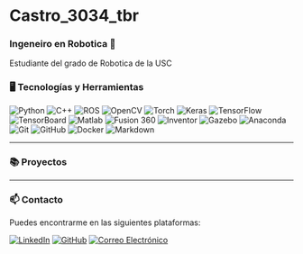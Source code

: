 # Castro_3034_tbr 
  ### Ingeneiro en Robotica 🤖
  Estudiante del grado de Robotica de la USC

### 🖥️ Tecnologías y Herramientas
![Python](https://img.shields.io/badge/Python-3670A0?style=for-the-badge&logo=python&logoColor=ffdd54)
![C++](https://img.shields.io/badge/C++-00599C?style=for-the-badge&logo=cplusplus&logoColor=white)
![ROS](https://img.shields.io/badge/ROS-22314E?style=for-the-badge&logo=ros&logoColor=white)
![OpenCV](https://img.shields.io/badge/OpenCV-5C3EE8?style=for-the-badge&logo=opencv&logoColor=white)
![Torch](https://img.shields.io/badge/PyTorch-EE4C2C?style=for-the-badge&logo=pytorch&logoColor=white)
![Keras](https://img.shields.io/badge/Keras-D00000?style=for-the-badge&logo=keras&logoColor=white)
![TensorFlow](https://img.shields.io/badge/TensorFlow-FF6F00?style=for-the-badge&logo=tensorflow&logoColor=white)
![TensorBoard](https://img.shields.io/badge/TensorBoard-FF6F00?style=for-the-badge&logo=tensorflow&logoColor=white)
![Matlab](https://img.shields.io/badge/MATLAB-0076A8?style=for-the-badge&logo=mathworks&logoColor=white)
![Fusion 360](https://img.shields.io/badge/Autodesk%20Fusion%20360-FFAE1A?style=for-the-badge&logo=autodesk&logoColor=black)
![Inventor](https://img.shields.io/badge/Autodesk%20Inventor-0696D7?style=for-the-badge&logo=autodesk&logoColor=white)
![Gazebo](https://img.shields.io/badge/Gazebo-FF4500?style=for-the-badge&logo=gazebo&logoColor=white)
![Anaconda](https://img.shields.io/badge/Anaconda-44A833?style=for-the-badge&logo=anaconda&logoColor=white)
![Git](https://img.shields.io/badge/Git-F05032?style=for-the-badge&logo=git&logoColor=white)
![GitHub](https://img.shields.io/badge/GitHub-181717?style=for-the-badge&logo=github&logoColor=white)
![Docker](https://img.shields.io/badge/Docker-2496ED?style=for-the-badge&logo=docker&logoColor=white)
![Markdown](https://img.shields.io/badge/Markdown-000000?style=for-the-badge&logo=markdown&logoColor=white)

--- 
### 📚 Proyectos

---

### 📫 Contacto

Puedes encontrarme en las siguientes plataformas:

[![LinkedIn](https://img.shields.io/badge/LinkedIn-0A66C2?style=for-the-badge&logo=linkedin&logoColor=white)]([https://www.linkedin.com/in/daniel-castro-72937130a/]) 
[![GitHub](https://img.shields.io/badge/GitHub-181717?style=for-the-badge&logo=github&logoColor=white)](https://github.com/Castro-3034-tbr)
[![Correo Electrónico](https://img.shields.io/badge/Email-D14836?style=for-the-badge&logo=gmail&logoColor=white)](danielcastrogomezzz@gmail.com)



<!--
**Castro-3034-tbr/Castro-3034-tbr** is a ✨ _special_ ✨ repository because its `README.md` (this file) appears on your GitHub profile.

Here are some ideas to get you started:

- 🔭 I’m currently working on ...
- 🌱 I’m currently learning ...
- 👯 I’m looking to collaborate on ...
- 🤔 I’m looking for help with ...
- 💬 Ask me about ...
- 📫 How to reach me: ...
- 😄 Pronouns: ...
- ⚡ Fun fact: ...
-->
